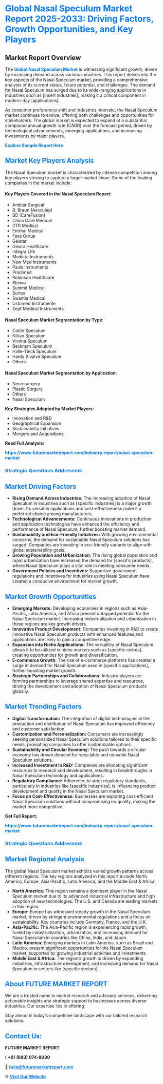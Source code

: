 <h1 style="color: #007BFF;">Global Nasal Speculum Market Report 2025-2033: Driving Factors, Growth Opportunities, and Key Players</h1>

<section id="overview">
<h2>Market Report Overview</h2>
<p>The <a href="https://www.futuremarketreport.com/industry-report/nasal-speculum-market" style="color: #007BFF; text-decoration: none;"><strong>Global Nasal Speculum Market</strong></a> is witnessing significant growth, driven by increasing demand across various industries. This report delves into the key aspects of the Nasal Speculum market, providing a comprehensive analysis of its current status, future potential, and challenges. The demand for Nasal Speculum has surged due to its wide-ranging applications in industries such as [insert industries], making it a critical component in modern-day [applications].</p>
<p>As consumer preferences shift and industries innovate, the Nasal Speculum market continues to evolve, offering both challenges and opportunities for stakeholders. The global market is expected to expand at a substantial compound annual growth rate (CAGR) over the forecast period, driven by technological advancements, emerging applications, and increasing investments by major players.</p>
</section>

<section id="overview">
<p><a href="https://www.futuremarketreport.com/request-sample/reportId=123455" style="color: #007BFF; text-decoration: none;"><strong>Explore Sample Report Here</strong></a></p>
</section>

<section id="key-players">
<h2 style="color: #007BFF;">Market Key Players Analysis</h2>
<p>The Nasal Speculum market is characterized by intense competition among key players striving to capture a larger market share. Some of the leading companies in the market include:</p>
<h4>Key Players Covered in the Nasal Speculum Report:</h4>
<ul><li>Ambler Surgical</li><li>B. Braun (Aesculap)</li><li>BD (CareFusion)</li><li>China Care Medical</li><li>DTR Medical</li><li>Entrhal Medical</li><li>Fasa Group</li><li>Geister</li><li>Gesco Healthcare</li><li>Integra Life</li><li>Medicta Instruments</li><li>New Med Instruments</li><li>Pauls Instruments</li><li>Prodimed</li><li>Robinson Healthcare</li><li>Shinva</li><li>Summit Medical</li><li>Surtex</li><li>Swantia Medical</li><li>Ustomed Instrumente</li><li>Zepf Medical Instruments</li></ul>
<h4>Nasal Speculum Market Segmentation by Type:</h4>
<ul><li>Cottle Speculum</li><li>Killian Speculum</li><li>Vienna Speculum</li><li>Beckman Speculum</li><li>Halle-Tieck Speculum</li><li>Hardy Bivalve Speculum</li><li>Others</li></ul>

<h4>Nasal Speculum Market Segmentation by Application:</h4>
<ul><li>Neurosurgery</li><li>Plastic Surgery</li><li>Others</li><li>Nasal Speculum</li></ul>
<p><strong>Key Strategies Adopted by Market Players:</strong></p>
<ul>
<li>Innovation and R&D</li>
<li>Geographical Expansion</li>
<li>Sustainability Initiatives</li>
<li>Mergers and Acquisitions</li>
</ul>
</section>

<section>
<p><strong>Read Full Analysis: </strong></p><a href="https://www.futuremarketreport.com/industry-report/nasal-speculum-market" style="color: #007BFF; text-decoration: none;"><strong>https://www.futuremarketreport.com/industry-report/nasal-speculum-market</strong></a>
<h3 style="color: #007BFF;">Strategic Questions Addressed:</h3>
</section>

<section id="driving-factors">
<h2 style="color: #007BFF;">Market Driving Factors</h2>
<ul>
<li><strong>Rising Demand Across Industries:</strong> The increasing adoption of Nasal Speculum in industries such as [specific industries] is a major growth driver. Its versatile applications and cost-effectiveness make it a preferred choice among manufacturers.</li>
<li><strong>Technological Advancements:</strong> Continuous innovations in production and application technologies have enhanced the efficiency and performance of Nasal Speculum, further boosting market demand.</li>
<li><strong>Sustainability and Eco-Friendly Initiatives:</strong> With growing environmental concerns, the demand for sustainable Nasal Speculum solutions has surged. Companies are investing in eco-friendly variants to align with global sustainability goals.</li>
<li><strong>Growing Population and Urbanization:</strong> The rising global population and rapid urbanization have increased the demand for [specific products], where Nasal Speculum plays a vital role in meeting consumer needs.</li>
<li><strong>Government Policies and Incentives:</strong> Supportive government regulations and incentives for industries using Nasal Speculum have created a conducive environment for market growth.</li>
</ul>
</section>

<section id="growth-opportunities">
<h2 style="color: #007BFF;">Market Growth Opportunities</h2>
<ul>
<li><strong>Emerging Markets:</strong> Developing economies in regions such as Asia-Pacific, Latin America, and Africa present untapped potential for the Nasal Speculum market. Increasing industrialization and urbanization in these regions are key growth drivers.</li>
<li><strong>Innovative Product Development:</strong> Companies investing in R&D to create innovative Nasal Speculum products with enhanced features and applications are likely to gain a competitive edge.</li>
<li><strong>Expansion into Niche Applications:</strong> The versatility of Nasal Speculum allows it to be utilized in niche markets such as [specific niches], creating opportunities for growth and diversification.</li>
<li><strong>E-commerce Growth:</strong> The rise of e-commerce platforms has created a surge in demand for Nasal Speculum used in [specific applications], further boosting market growth.</li>
<li><strong>Strategic Partnerships and Collaborations:</strong> Industry players are forming partnerships to leverage shared expertise and resources, driving the development and adoption of Nasal Speculum products globally.</li>
</ul>
</section>

<section id="trending-factors">
<h2 style="color: #007BFF;">Market Trending Factors</h2>
<ul>
<li><strong>Digital Transformation:</strong> The integration of digital technologies in the production and distribution of Nasal Speculum has improved efficiency and customer satisfaction.</li>
<li><strong>Customization and Personalization:</strong> Consumers are increasingly seeking personalized Nasal Speculum solutions tailored to their specific needs, prompting companies to offer customizable options.</li>
<li><strong>Sustainability and Circular Economy:</strong> The push towards a circular economy has driven demand for recyclable and reusable Nasal Speculum solutions.</li>
<li><strong>Increased Investment in R&D:</strong> Companies are allocating significant resources to research and development, resulting in breakthroughs in Nasal Speculum technology and applications.</li>
<li><strong>Regulatory Compliance:</strong> Adherence to strict regulatory standards, particularly in industries like [specific industries], is influencing product development and quality in the Nasal Speculum market.</li>
<li><strong>Focus on Cost-Effectiveness:</strong> Businesses are exploring cost-efficient Nasal Speculum solutions without compromising on quality, making the market more competitive.</li>
</ul>
</section>

<section>
<p><strong>Get Full Report: </strong></p><a href="https://www.futuremarketreport.com/industry-report/nasal-speculum-market" style="color: #007BFF; text-decoration: none;"><strong>https://www.futuremarketreport.com/industry-report/nasal-speculum-market</strong></a>
<h3 style="color: #007BFF;">Strategic Questions Addressed:</h3>
</section>


<section id="regional-analysis">
<h2 style="color: #007BFF;">Market Regional Analysis</h2>
<p>The global Nasal Speculum market exhibits varied growth patterns across different regions. The key regions analyzed in this report include North America, Europe, Asia-Pacific, Latin America, and the Middle East & Africa:</p>
<ul>
<li><strong>North America:</strong> This region remains a dominant player in the Nasal Speculum market due to its advanced industrial infrastructure and high adoption of new technologies. The U.S. and Canada are leading markets in this region.</li>
<li><strong>Europe:</strong> Europe has witnessed steady growth in the Nasal Speculum market, driven by stringent environmental regulations and a focus on sustainability. Key countries include Germany, France, and the U.K.</li>
<li><strong>Asia-Pacific:</strong> The Asia-Pacific region is experiencing rapid growth, fueled by industrialization, urbanization, and increasing demand for Nasal Speculum in countries like China, India, and Japan.</li>
<li><strong>Latin America:</strong> Emerging markets in Latin America, such as Brazil and Mexico, present significant opportunities for the Nasal Speculum market, supported by growing industrial activities and investments.</li>
<li><strong>Middle East & Africa:</strong> The region’s growth is driven by expanding industries, infrastructure development, and increasing demand for Nasal Speculum in sectors like [specific sectors].</li>
</ul>
</section>

<footer>
<h2 style="color: #007BFF;">About FUTURE MARKET REPORT</h2>
<p>We are a trusted name in market research and advisory services, delivering actionable insights and strategic support to businesses across diverse industries. Our expertise lies in offering:</p>

<p>Stay ahead in today’s competitive landscape with our tailored research solutions.</p>

<h2 style="color: #007BFF;">Contact Us:</h2>
<p><strong>FUTURE MARKET REPORT</strong></p>
<p>📞 <strong>+91 (883) 074-8030</strong></p>
<p>📧 <strong><a href="mailto:help@futuremarketreport.com" style="color: #007BFF;">help@futuremarketreport.com</a></strong></p>
<p>🌐 <strong><a href="https://www.futuremarketreport.com/" style="color: #007BFF;">Visit Our Website</a></strong></p>
</footer>